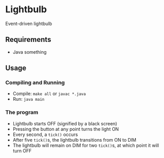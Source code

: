 # Lightbulb
Event-driven lightbulb

## Requirements
- Java something

## Usage
### Compiling and Running
- Compile: `make all` or `javac *.java`
- Run: `java main`

### The program
- Lightbulb starts OFF (signified by a black screen)
- Pressing the button at any point turns the light ON
- Every second, a `tick()` occurs
- After five `tick()`s, the lightbulb transitions from ON to DIM
- The lightbulb will remain on DIM for two `tick()`s, at which point it will turn OFF
